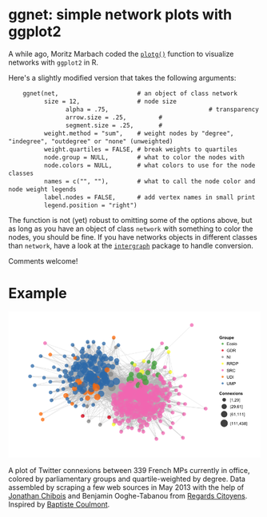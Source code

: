 # ggnet: simple network plots with ggplot2

A while ago, Moritz Marbach coded the [`plotg()`][mm] function to visualize networks with `ggplot2` in R. 

Here's a slightly modified version that takes the following arguments:

		ggnet(net,                      # an object of class network
		      size = 12,                # node size
					alpha = .75,							# transparency
					arrow.size = .25,         #
					segment.size = .25,       #
		      weight.method = "sum",    # weight nodes by "degree", "indegree", "outdegree" or "none" (unweighted)
		      weight.quartiles = FALSE, # break weights to quartiles
		      node.group = NULL,        # what to color the nodes with
		      node.colors = NULL,       # what colors to use for the node classes
		      names = c("", ""),        # what to call the node color and node weight legends
		      label.nodes = FALSE,      # add vertex names in small print
		      legend.position = "right")

[mm]: http://sumtxt.wordpress.com/2011/07/02/visualizing-networks-with-ggplot2-in-r/

The function is not (yet) robust to omitting some of the options above, but as long as you have an object of class `network` with something to color the nodes, you should be fine. If you have networks objects in different classes than `network`, have a look at the [`intergraph`][ig] package to handle conversion.

[ig]: http://intergraph.r-forge.r-project.org/

Comments welcome!

# Example

![French MPs on Twitter](example.png)

A plot of Twitter connexions between 339 French MPs currently in office, colored by parliamentary groups and quartile-weighted by degree. Data assembled by scraping a few web sources in May 2013 with the help of [Jonathan Chibois][jc] and Benjamin Ooghe-Tabanou from [Regards Citoyens][rc]. Inspired by [Baptiste Coulmont][bc].

[bc]: http://coulmont.com/index.php?s=d%C3%A9put%C3%A9s
[jc]: http://laspic.hypotheses.org/
[rc]: http://www.regardscitoyens.org/
